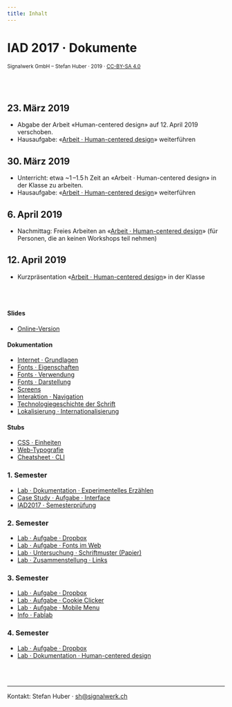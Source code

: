 ```yaml
---
title: Inhalt
---
```


# IAD 2017 · Dokumente

<small>Signalwerk GmbH – Stefan Huber · 2019 · [CC-BY-SA 4.0](https://creativecommons.org/licenses/by-sa/4.0/)</small>

<br>
<br>

## 23. März 2019
* Abgabe der Arbeit «Human-centered design» auf 12. April 2019 verschoben.
* Hausaufgabe: «[Arbeit · Human-centered design](/exercise-human-centered-design/)» weiterführen

## 30. März 2019
* Unterricht: etwa ~1 –1.5 h Zeit an «Arbeit · Human-centered design» in der Klasse zu arbeiten.
* Hausaufgabe: «[Arbeit · Human-centered design](/exercise-human-centered-design/)» weiterführen

## 6. April 2019
* Nachmittag: Freies Arbeiten an «[Arbeit · Human-centered design](/exercise-human-centered-design/)» (für Personen, die an keinen Workshops teil nehmen)

## 12. April 2019
* Kurzpräsentation «[Arbeit · Human-centered design](/exercise-human-centered-design/)» in der Klasse


<br>
<br>

#### Slides
* [Online-Version](https://signalwerk.github.io/IAD.LAB.SLD/)

#### Dokumentation

* [Internet · Grundlagen](/grundlagen/)
* [Fonts · Eigenschaften](/font-anatomy/)
* [Fonts · Verwendung](/font-use/)
* [Fonts · Darstellung](/font-rendering/)
* [Screens](/screens/)
* [Interaktion · Navigation](/navigation/)
* [Technologiegeschichte der Schrift](/font-technology/)
* [Lokalisierung · Internationalisierung](/global-content/)


#### Stubs
* [CSS · Einheiten](/css-units/)
* [Web-Typografie](/web-typography/)
* [Cheatsheet · CLI](/cheatsheet-cli/)
<!-- * [Touch-Interface](/touch/) -->
<!-- * [Thesis](/thesis/) -->



### 1. Semester

* [Lab · Dokumentation · Experimentelles Erzählen](/exercise-exp-story/)
* [Case Study · Aufgabe · Interface](/exercise-case-study/)
* [IAD2017 · Semesterprüfung](/excercise-first-semester/)

### 2. Semester

* [Lab · Aufgabe · Dropbox](/exercise-dropbox-handling/)
* [Lab · Aufgabe · Fonts im Web](/exercise-webfont/)
* [Lab · Untersuchung · Schriftmuster (Papier)](/exercise-webfont/paper-specimen/)
* [Lab · Zusammenstellung · Links](/exercise-webfont/font-foundries/)

<!-- * [Lab · Plan](/plan/semester-02/) -->

### 3. Semester

* [Lab · Aufgabe · Dropbox](/exercise-dropbox-handling/)
* [Lab · Aufgabe · Cookie Clicker](/exercise-cookie-clicker/)
* [Lab · Aufgabe · Mobile Menu](/exercise-mobile-menu/)
* [Info · Fablab](/typesetting-infos/)

### 4. Semester

* [Lab · Aufgabe · Dropbox](/exercise-dropbox-handling/)
* [Lab · Dokumentation · Human-centered design](/exercise-human-centered-design/)

<br>
<br>

<hr>

Kontakt:
Stefan Huber · sh@signalwerk.ch
